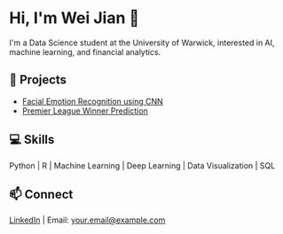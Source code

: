 # Hi, I'm Wei Jian 👋

I'm a Data Science student at the University of Warwick, interested in AI, machine learning, and financial analytics.

## 🔭 Projects
- [Facial Emotion Recognition using CNN](https://github.com/weijiannn/Facial-Emotion-Recognition-using-CNN)
- [Premier League Winner Prediction](https://github.com/weijiannn/premier-league-prediction)

## 💻 Skills
Python | R | Machine Learning | Deep Learning | Data Visualization | SQL

## 📫 Connect
[LinkedIn](https://www.linkedin.com/in/wei-jian/) | Email: your.email@example.com
